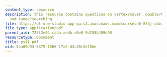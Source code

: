 ```yaml
---
content_type: resource
description: this resource contains questions on vertex?cover, Double?Coverage?algorithm,
  and range?searching.
file: https://ol-ocw-studio-app-qa.s3.amazonaws.com/courses/6-854j-advanced-algorithms-fall-2005/5ba69d946379156617a2d3c48c3ef8be_ps11.pdf
file_type: application/pdf
parent_uid: 725f2e04-cada-aedb-a6e0-9d255b409d98
resourcetype: Document
title: ps11.pdf
uid: 5ba69d94-6379-1566-17a2-d3c48c3ef8be
---
```

